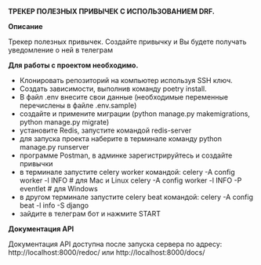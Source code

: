 **ТРЕКЕР ПОЛЕЗНЫХ ПРИВЫЧЕК С ИСПОЛЬЗОВАНИЕМ DRF.**

**Описание**

Трекер полезных привычек. Создайте привычку и Вы будете получать уведомление о ней в телеграм


**Для работы с проектом необходимо.**  
- Клонировать репозиторий на компьютер используя SSH ключ.
- Создать зависимости, выполнив команду poetry install.
- В файл .env внесите свои данные (необходимые переменные перечислены в файле .env.sample)
- создайте и примените миграции (python manage.py makemigrations, python manage.py migrate)
- установите Redis, запустите командой redis-server
- для запуска проекта наберите в терминале команду python manage.py runserver
- программе Postman, в админке зарегистрируйтесь и создайте привычки
- в терминале запустите celery worker командой:
  celery -A config worker -l INFO  # для Mac и Linux
  celery -A config worker -l INFO -P eventlet  # для Windows
- в другом терминале запустите celery beat командой:
  celery -A config beat -l info -S django
- зайдите в телеграм бот и нажмите START


**Документация API**

Документация API доступна после запуска сервера по адресу: http://localhost:8000/redoc/ или http://localhost:8000/docs/